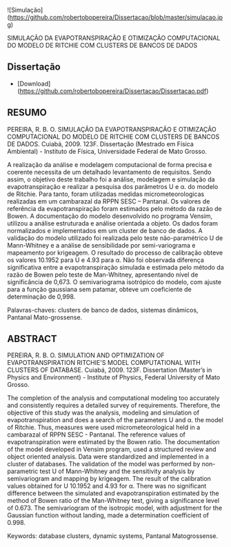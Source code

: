 ![Simulação] (https://github.com/robertobopereira/Dissertacao/blob/master/simulacao.jpg)

SIMULAÇÃO DA EVAPOTRANSPIRAÇÃO E OTIMIZAÇÃO COMPUTACIONAL DO MODELO DE RITCHIE COM CLUSTERS DE BANCOS DE DADOS

## Dissertação

- [Download] (https://github.com/robertobopereira/Dissertacao/Dissertacao.pdf)

## RESUMO

PEREIRA, R. B. O. SIMULAÇÃO DA EVAPOTRANSPIRAÇÃO E OTIMIZAÇÃO COMPUTACIONAL DO MODELO DE RITCHIE COM CLUSTERS DE BANCOS DE DADOS. Cuiabá, 2009. 123F. Dissertação (Mestrado em Física Ambiental) - Instituto de Física, Universidade Federal de Mato Grosso.

A realização da análise e modelagem computacional de forma precisa e coerente necessita de um detalhado levantamento de requisitos. Sendo assim, o objetivo deste trabalho foi a análise, modelagem e simulação da evapotranspiração e realizar a pesquisa dos parâmetros U e α. do modelo de Ritchie. Para tanto, foram utilizadas medidas micrometeorologicas realizadas em um cambarazal da RPPN SESC – Pantanal. Os valores de referência da evapotranspiração foram estimados pelo método da razão de Bowen. A documentação do modelo desenvolvido no programa Vensim, utilizou a análise estruturada e análise orientada a objeto. Os dados foram normalizados e implementados em um cluster de banco de dados. A validação do modelo utilizado foi realizada pelo teste não-paramétrico U de Mann-Whitney e a análise de sensibilidade por semi-variograma e mapeamento por krigeagem. O resultado do processo de calibração obteve os valores 10.1952 para U e 4.93 para α. Não foi observada diferença significativa entre a evapotranspiração simulada e estimada pelo método da razão de Bowen pelo teste de Man-Whitney, apresentando nível de significância de 0,673. O semivariograma isotrópico do modelo, com ajuste para a função gaussiana sem patamar, obteve um coeficiente de determinação de 0,998. 

Palavras-chaves: clusters de banco de dados, sistemas dinâmicos, Pantanal Mato-grossense.

## ABSTRACT

PEREIRA, R. B. O. SIMULATION AND OPTIMIZATION OF EVAPOTRANSPIRATION RITCHIE'S MODEL COMPUTATIONAL WITH CLUSTERS OF DATABASE. Cuiabá, 2009. 123F. Dissertation (Master’s in Physics and Environment) - Institute of Physics, Federal University of Mato Grosso.

The completion of the analysis and computational modeling too accurately and consistently requires a detailed survey of requirements. Therefore, the objective of this study was the analysis, modeling and simulation of evapotranspiration and does a search of the parameters U and α. the model of Ritchie. Thus, measures were used micrometeorological held in a cambarazal of RPPN SESC - Pantanal. The reference values of evapotranspiration were estimated by the Bowen ratio. The documentation of the model developed in Vensim program, used a structured review and object oriented analysis. Data were standardized and implemented in a cluster of databases. The validation of the model was performed by non-parametric test U of Mann-Whitney and the sensitivity analysis by semivariogram and mapping by krigeagem. The result of the calibration values obtained for U 10.1952 and 4.93 for α. There was no significant difference between the simulated and evapotranspiration estimated by the method of Bowen ratio of the Man-Whitney test, giving a significance level of 0.673. The semivariogram of the isotropic model, with adjustment for the Gaussian function without landing, made a determination coefficient of 0.998.

Keywords: database clusters, dynamic systems, Pantanal Matogrossense.

